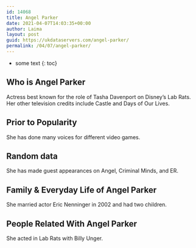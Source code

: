```yaml
---
id: 14068
title: Angel Parker
date: 2021-04-07T14:03:35+00:00
author: Laima
layout: post
guid: https://ukdataservers.com/angel-parker/
permalink: /04/07/angel-parker/
---
```


* some text
{: toc}


## Who is Angel Parker
                  
                  
                  
Actress best known for the role of Tasha Davenport on Disney&#8217;s Lab Rats. Her other television credits include Castle and Days of Our Lives.
                  
              
            
              
            
                
                
                
## Prior to Popularity
                  
                  
                  
She has done many voices for different video games.
                  
              
            
              
            
                
                
                
## Random data
                  
                  
                  
She has made guest appearances on Angel, Criminal Minds, and ER.
                  
              
            
              
            
                
                
                
## Family & Everyday Life of Angel Parker
                  
                  
                  
She married actor Eric Nenninger in 2002 and had two children.
                  
              
            
              
            
                
                
                
## People Related With Angel Parker
                  
                  
                  
She acted in Lab Rats with Billy Unger.
                  
              
            
              
            
                
              
            
              
              
            
            
              
            
          
          
          